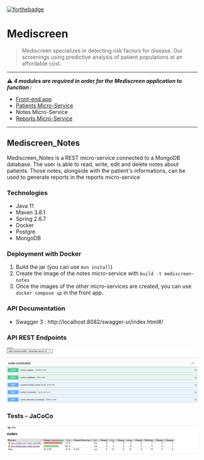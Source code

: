 [![forthebadge](https://forthebadge.com/images/badges/made-with-java.svg)](https://forthebadge.com) 

# Mediscreen
> Mediscreen specializes in detecting risk factors for disease. Our screenings using predictive analysis of patient populations at an affordable cost.
***
:warning: ***4 modules are required in order for the Mediscreen application to function :***
- [Front-end app](https://github.com/gwnll/Mediscreen_Front)
- [Patients Micro-Service](https://github.com/gwnll/Mediscreen_Patients)
- Notes Micro-Service
- [Reports Micro-Service](https://github.com/gwnll/Mediscreen_Reports)
***
## Mediscreen_Notes
Mediscreen_Notes is a REST micro-service connected to a MongoDB database. The user is able to read, write, edit and delete notes about patients. Those notes, alongside with the patient's informations, can be used to generate reports in the reports micro-service

### Technologies
- Java 11
- Maven 3.8.1
- Spring 2.6.7
- Docker
- Postgre
- MongoDB

### Deployment with Docker
1) Build the jar (you can use ``mvn install``)
2) Create the image of the notes micro-service with ``build -t mediscreen-notes``
3) Once the images of the other micro-services are created, you can use ``docker compose up`` in the front app.

### API Documentation
- Swagger 3 : http://localhost:8082/swagger-ui/index.html#/

### API REST Endpoints
![API REST Endpoints](https://github.com/gwnll/Mediscreen_Notes/blob/main/note-controller.jpg)

### Tests - JaCoCo
![Tests - JaCoCo](https://github.com/gwnll/Mediscreen_Notes/blob/main/jacoco-notes.jpg)

